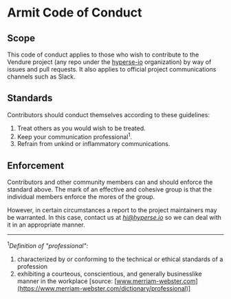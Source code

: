 # Armit Code of Conduct

## Scope

This code of conduct applies to those who wish to contribute to the Vendure project (any repo under the [hyperse-io](https://github.com/hyperse-io) organization) by way of issues and pull requests. It also applies to official project communications channels such as Slack.

## Standards

Contributors should conduct themselves according to these guidelines:

1. Treat others as you would wish to be treated.
2. Keep your communication professional<sup>1</sup>.
3. Refrain from unkind or inflammatory communications.

## Enforcement

Contributors and other community members can and should enforce the standard above. The mark of an effective and cohesive group is that the individual members enforce the mores of the group.

However, in certain circumstances a report to the project maintainers may be warranted. In this case, contact us at *hi@hyperse.io* so we can deal with it in an appropriate manner.

---

<sup>1</sup>_Definition of "professional":_

1. characterized by or conforming to the technical or ethical standards of a profession
2. exhibiting a courteous, conscientious, and generally businesslike manner in the workplace
   [source: [www.merriam-webster.com](https://www.merriam-webster.com/dictionary/professional)]
